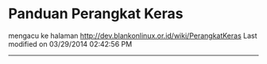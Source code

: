 # Panduan Perangkat Keras
mengacu ke halaman ​http://dev.blankonlinux.or.id/wiki/PerangkatKeras
Last modified on 03/29/2014 02:42:56 PM
 
---
 
